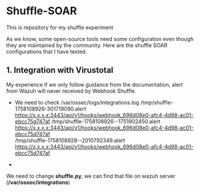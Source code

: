 # Shuffle-SOAR

This is repository for my shuffle experiment

As we know, some open-source tools need some configuration even though they are maintained by the community.
Here are the shuffle SOAR configurations that I have tested.


## 1. Integration with Virustotal
My experience if we only follow guidance from the documentation, alert from Wazuh will never received by Webhook Shuffle.
- We need to check /var/ossec/logs/integrations.log
  /tmp/shuffle-1758108926-301719090.alert  https://x.x.x.x:3443/api/v1/hooks/webhook_696d08e0-afc4-4d98-ac01-ebcc75d747af
  /tmp/shuffle-1758108926--1751902450.alert  https://x.x.x.x:3443/api/v1/hooks/webhook_696d08e0-afc4-4d98-ac01-ebcc75d747af  
  /tmp/shuffle-1758108928--2010792349.alert  https://x.x.x.x:3443/api/v1/hooks/webhook_696d08e0-afc4-4d98-ac01-ebcc75d747af  

- 
We need to change **shuffle.py**, we can find that file on wazuh server (**/var/ossec/integrations**)
